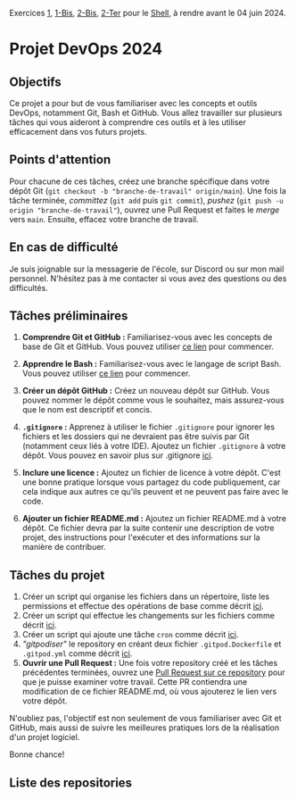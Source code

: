 Exercices [1](https://gounthar.github.io/learning-2024-devops/shell/#%F0%9F%A7%AA-exercise-1-file-system-management), [1-Bis](https://gounthar.github.io/learning-2024-devops/shell/#%F0%9F%A7%AA-exercise-1-bis-file-system-management), [2-Bis](https://gounthar.github.io/learning-2024-devops/shell/#%F0%9F%A7%AA-exercise-2-bis-cron-on-gitpod), [2-Ter](https://gounthar.github.io/learning-2024-devops/shell/#%F0%9F%A7%AA-exercise-2-ter-make-cron-available-on-gitpod-from-the-start) pour le [Shell](https://gounthar.github.io/learning-2024-devops/shell/), à rendre avant le 04 juin 2024.

# Projet DevOps 2024

## Objectifs

Ce projet a pour but de vous familiariser avec les concepts et outils DevOps, notamment Git, Bash et GitHub.
Vous allez travailler sur plusieurs tâches qui vous aideront à comprendre ces outils et à les utiliser efficacement dans vos futurs projets.

## Points d'attention

Pour chacune de ces tâches, créez une branche spécifique dans votre dépôt Git (`git checkout -b "branche-de-travail" origin/main`).
Une fois la tâche terminée, _committez_ (`git add` puis `git commit`), _pushez_ (`git push -u origin "branche-de-travail"`), ouvrez une Pull Request et faites le _merge_ vers `main`.
Ensuite, effacez votre branche de travail.

## En cas de difficulté

Je suis joignable sur la messagerie de l'école, sur Discord ou sur mon mail personnel.
N'hésitez pas à me contacter si vous avez des questions ou des difficultés.

## Tâches préliminaires

1. **Comprendre Git et GitHub :** Familiarisez-vous avec les concepts de base de Git et GitHub. Vous pouvez utiliser [ce lien](https://guides.github.com/introduction/git-handbook/) pour commencer.

2. **Apprendre le Bash :** Familiarisez-vous avec le langage de script Bash. Vous pouvez utiliser [ce lien](https://www.learnshell.org/) pour commencer.

3. **Créer un dépôt GitHub :** Créez un nouveau dépôt sur GitHub. Vous pouvez nommer le dépôt comme vous le souhaitez, mais assurez-vous que le nom est descriptif et concis.

4. **`.gitignore` :** Apprenez à utiliser le fichier `.gitignore` pour ignorer les fichiers et les dossiers qui ne devraient pas être suivis par Git (notamment ceux liés à votre IDE). Ajoutez un fichier `.gitignore` à votre dépôt. Vous pouvez en savoir plus sur .gitignore [ici](https://git-scm.com/docs/gitignore).

5. **Inclure une licence :** Ajoutez un fichier de licence à votre dépôt. C'est une bonne pratique lorsque vous partagez du code publiquement, car cela indique aux autres ce qu'ils peuvent et ne peuvent pas faire avec le code.

6. **Ajouter un fichier README.md :** Ajoutez un fichier README.md à votre dépôt. Ce fichier devra par la suite contenir une description de votre projet, des instructions pour l'exécuter et des informations sur la manière de contribuer.

## Tâches du projet

1. Créer un script qui organise les fichiers dans un répertoire, liste les permissions et effectue des opérations de base comme décrit [ici](https://gounthar.github.io/learning-2024-devops/shell/#%F0%9F%A7%AA-exercise-1-file-system-management).
2. Créer un script qui effectue les changements sur les fichiers comme décrit [ici](https://gounthar.github.io/learning-2024-devops/shell/#%F0%9F%A7%AA-exercise-1-bis-file-system-management).
3. Créer un script qui ajoute une tâche `cron` comme décrit [ici](https://gounthar.github.io/learning-2024-devops/shell/#%F0%9F%A7%AA-exercise-2-bis-cron-on-gitpod).
4. _"gitpodiser"_ le repository en créant deux fichier `.gitpod.Dockerfile` et `.gitpod.yml` comme décrit [ici](https://gounthar.github.io/learning-2024-devops/shell/#%F0%9F%A7%AA-exercise-2-ter-make-cron-available-on-gitpod-from-the-start).
7. **Ouvrir une Pull Request :** Une fois votre repository créé et les tâches précédentes terminées, ouvrez une [Pull Request sur ce repository](https://github.com/gounthar/DevOpsGitGuide/compare) pour que je puisse examiner votre travail. Cette PR contiendra une modification de ce fichier README.md, où vous ajouterez le lien vers votre dépôt.

N'oubliez pas, l'objectif est non seulement de vous familiariser avec Git et GitHub, mais aussi de suivre les meilleures pratiques lors de la réalisation d'un projet logiciel.

Bonne chance!

## Liste des repositories
